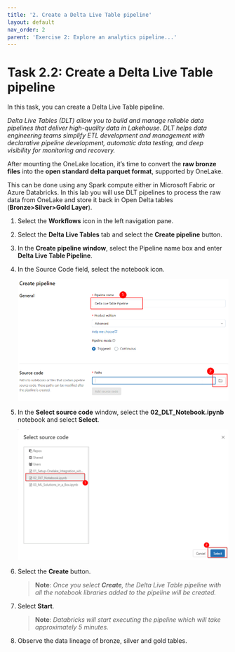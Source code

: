 ```yaml
---
title: '2. Create a Delta Live Table pipeline'
layout: default
nav_order: 2
parent: 'Exercise 2: Explore an analytics pipeline...'
---
```


# Task 2.2: Create a Delta Live Table pipeline

In this task, you can create a Delta Live Table pipeline.

*Delta Live Tables (DLT) allow you to build and manage reliable data pipelines that deliver high-quality data in Lakehouse. DLT helps data engineering teams simplify ETL development and management with declarative pipeline development, automatic data testing, and deep visibility for monitoring and recovery.*

After mounting the OneLake location, it’s time to convert the **raw bronze files** into the **open standard delta parquet format**, supported by OneLake. 

This can be done using any Spark compute either in Microsoft Fabric or Azure Databricks. In this lab you will use DLT pipelines to process the raw data from OneLake and store it back in Open Delta tables (**Bronze>Silver>Gold Layer**).

1. Select the **Workflows** icon in the left navigation pane.

2. Select the **Delta Live Tables** tab and select the **Create pipeline** button.

3.	In the **Create pipeline window**, select the Pipeline name box and enter **Delta Live Table Pipeline**.

4.	In the Source Code field, select the notebook icon.

	![create pipeline](../media/instructions240153/task-2.3.2.png)

5.	In the **Select source code** window, select the **02_DLT_Notebook.ipynb** notebook and select **Select**.

	![Select Notebook](../media/instructions240153/task-2.3.4.png)

7. Select the **Create** button.

	>**Note**: *Once you select **Create**, the Delta Live Table pipeline with all the notebook libraries added to the pipeline will be created.*

8. Select **Start**.

	>**Note**: *Databricks will start executing the pipeline which will take approximately 5 minutes.*

9. Observe the data lineage of bronze, silver and gold tables.
